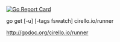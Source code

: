 [![Go Report Card](https://goreportcard.com/badge/cirello.io/runner)](https://goreportcard.com/report/cirello.io/runner)

go get [-u] [-tags fswatch] cirello.io/runner

http://godoc.org/cirello.io/runner
